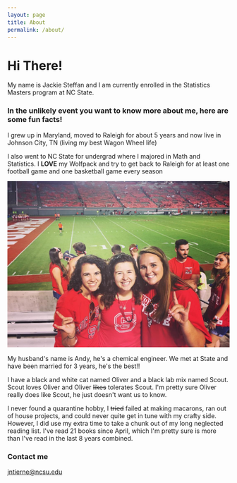 ```yaml
---
layout: page
title: About
permalink: /about/
---
```


# **Hi There!**

My name is Jackie Steffan and I am currently enrolled in the Statistics Masters program at NC State.

### In the unlikely event you want to know more about me, here are some fun facts!

I grew up in Maryland, moved to Raleigh for about 5 years and now live in Johnson City, TN (living my best Wagon Wheel life)
  
I also went to NC State for undergrad where I majored in Math and Statistics. 
I **LOVE** my Wolfpack and try to get back to Raleigh for at least one football game and one basketball game every season
  
  ![](/images/Football.jpg)
  
My husband's name is Andy, he's a chemical engineer. We met at State and have been married for 3 years, he's the best!!
  
I have a black and white cat named Oliver and a black lab mix named Scout. Scout loves Oliver and Oliver ~~likes~~ tolerates Scout.  I'm pretty sure Oliver really does like Scout, he just doesn't want us to know.
  
I never found a quarantine hobby, I ~~tried~~ failed at making macarons, ran out of house projects, and could never quite get in tune with my crafty side.  However, I did use my extra time to take a chunk out of my long neglected reading list. I've read 21 books since April, which I'm pretty sure is more than I've read in the last 8 years combined.

### Contact me

[jntierne@ncsu.edu](mailto:jntierne@ncsu.edu)
